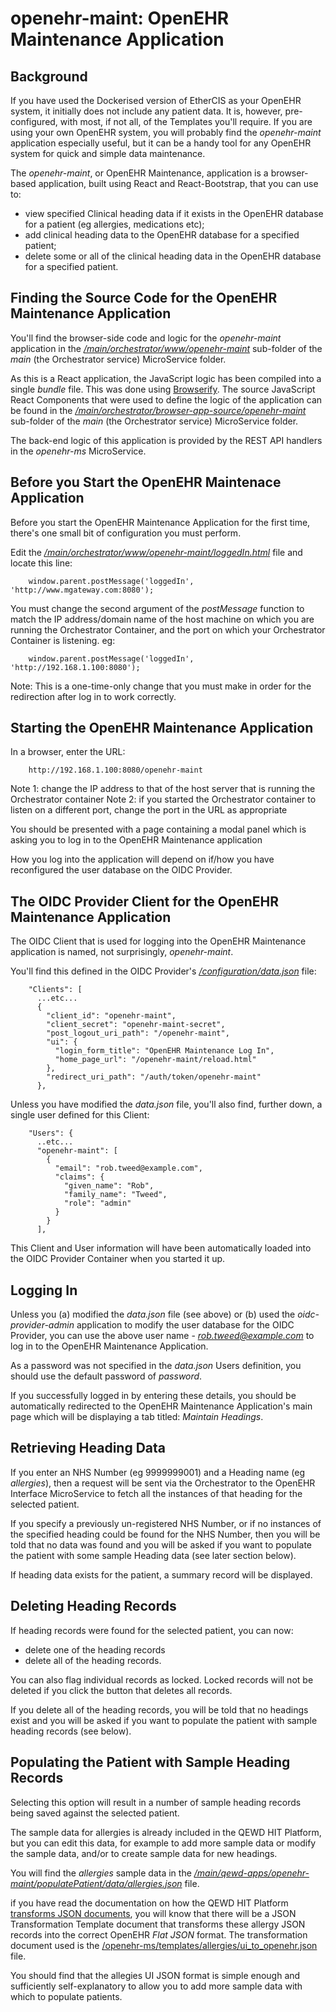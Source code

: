 # openehr-maint: OpenEHR Maintenance Application

## Background

If you have used the Dockerised version of EtherCIS as your OpenEHR system, it initially
does not include any patient data.  It is, however, pre-configured, with most, if not all,
of the Templates you'll require.  If you are using your own OpenEHR system, you will
probably find the *openehr-maint* application especially useful, but it can be a handy
tool for any OpenEHR system for quick and simple data maintenance.

The *openehr-maint*, or OpenEHR Maintenance, application is a browser-based application, 
built using React and React-Bootstrap, that you can use to:

- view specified Clinical heading data if it exists in the OpenEHR database 
for a patient (eg allergies, medications etc);
- add clinical heading data to the OpenEHR database for a specified patient;
- delete some or all of the clinical heading data in the OpenEHR database for a specified
patient.


## Finding the Source Code for the OpenEHR Maintenance Application

You'll find the browser-side code and logic for the *openehr-maint* application in the
[*/main/orchestrator/www/openehr-maint*](https://github.com/robtweed/qewd-hit-platform/tree/master/main/orchestrator/www/openehr-maint) 
sub-folder of the *main* (the Orchestrator service) MicroService folder.

As this is a React application, the JavaScript logic has been compiled into a single *bundle* file.
This was done using [Browserify](http://browserify.org/).  The source JavaScript React Components 
that were used to define the logic of the application can be found in the 
[*/main/orchestrator/browser-app-source/openehr-maint*](https://github.com/robtweed/qewd-hit-platform/tree/master/main/orchestrator/browser-app-source/openehr-maint) 
sub-folder of the *main* (the Orchestrator service) MicroService folder.

The back-end logic of this application is provided by the REST API handlers in the *openehr-ms*
MicroService.


## Before you Start the OpenEHR Maintenace Application

Before you start the OpenEHR Maintenance Application for the first time, there's one
small bit of configuration you must perform.

Edit the
[*/main/orchestrator/www/openehr-maint/loggedIn.html*](https://github.com/robtweed/qewd-hit-platform/blob/master/main/orchestrator/www/openehr-maint/loggedIn.html)
 file and locate this line:

        window.parent.postMessage('loggedIn', 'http://www.mgateway.com:8080');

You must change the second argument of the *postMessage* function to match the IP address/domain name
of the host machine on which you are running the Orchestrator Container, and the port
on which your Orchestrator Container is listening.  eg:

        window.parent.postMessage('loggedIn', 'http://192.168.1.100:8080');

Note: This is a one-time-only change that you must make in order for the
redirection after log in to work correctly.


## Starting the OpenEHR Maintenance Application

In a browser, enter the URL:

        http://192.168.1.100:8080/openehr-maint

Note 1: change the IP address to that of the host server that is running the Orchestrator container
Note 2: if you started the Orchestrator container to listen on a different port, change the port in
the URL as appropriate

You should be presented with a page containing a modal panel which is asking you to log in
to the OpenEHR Maintenance application

How you log into the application will depend on if/how you have reconfigured the user database
on the OIDC Provider.


## The OIDC Provider Client for the OpenEHR Maintenance Application

The OIDC Client that is used for logging into the OpenEHR Maintenance application
is named, not surprisingly, *openehr-maint*.

You'll find this defined in the OIDC Provider's 
[*/configuration/data.json*](https://github.com/robtweed/qewd-hit-platform/blob/master/oidc-provider/configuration/data.json)
file:

        "Clients": [
          ...etc...
          {
            "client_id": "openehr-maint",
            "client_secret": "openehr-maint-secret",
            "post_logout_uri_path": "/openehr-maint",
            "ui": {
              "login_form_title": "OpenEHR Maintenance Log In",
              "home_page_url": "/openehr-maint/reload.html"
            },
            "redirect_uri_path": "/auth/token/openehr-maint"
          },

Unless you have modified the *data.json* file, you'll also find, further down, a single
user defined for this Client:

        "Users": {
          ..etc...
          "openehr-maint": [
            {
              "email": "rob.tweed@example.com",
              "claims": {
                "given_name": "Rob",
                "family_name": "Tweed",
                "role": "admin"
              }
            }
          ],


This Client and User information will have been automatically loaded into the OIDC Provider
Container when you started it up.


## Logging In

Unless you (a) modified the *data.json* file (see above) or (b) used the *oidc-provider-admin* application
to modify the user database for the OIDC Provider, you can use the above user name - 
*rob.tweed@example.com* to log in to the OpenEHR Maintenance Application.

As a password was not specified in the *data.json* Users definition, you should use the default
password of *password*.

If you successfully logged in by entering these details, you should be automatically redirected to
the OpenEHR Maintenance Application's main page which will be displaying a tab titled: *Maintain Headings*.


## Retrieving Heading Data

If you enter an NHS Number (eg 9999999001) and a Heading name (eg *allergies*), then a request
will be sent via the Orchestrator to the OpenEHR Interface MicroService to fetch all the instances
of that heading for the selected patient.

If you specify a previously un-registered NHS Number, or if no instances of the specified
heading could be found for the NHS Number, then you will be told that no data was found and you will
be asked if you want to populate the patient with some sample Heading data (see later section below).

If heading data exists for the patient, a summary record will be displayed.


## Deleting Heading Records

If heading records were found for the selected patient, you can now:

- delete one of the heading records
- delete all of the heading records.

You can also flag individual records as locked.  Locked records will not be deleted if you
click the button that deletes all records.

If you delete all of the heading records, you will be told that no headings exist and you will be asked
if you want to populate the patient with sample heading records (see below).


## Populating the Patient with Sample Heading Records

Selecting this option will result in a number of sample heading records being saved against the
selected patient.

The sample data for allergies is already included in the QEWD HIT Platform, but you can edit this
data, for example to add more sample data or modify the sample data, and/or to create sample data for
new headings.

You will find the *allergies* sample data in the
[*/main/qewd-apps/openehr-maint/populatePatient/data/allergies.json*](https://github.com/robtweed/qewd-hit-platform/blob/master/main/qewd-apps/openehr-maint/populatePatient/data/allergies.json)
file.

if you have read the documentation on how the QEWD HIT Platform 
[transforms JSON documents](./openehr.md#transforming-json), 
you will know that there will be a JSON Transformation Template document that transforms these
allergy JSON records into the correct OpenEHR *Flat JSON* format.  The transformation
document used is the
[/openehr-ms/templates/allergies/ui_to_openehr.json](https://github.com/robtweed/qewd-hit-platform/blob/master/openehr-ms/templates/allergies/ui_to_openehr.json)
file.

You should find that the allegies UI JSON format is simple enough and sufficiently self-explanatory to
allow you to add more sample data with which to populate patients.


